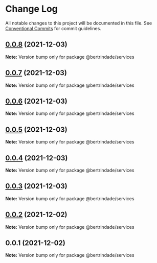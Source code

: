 # Change Log

All notable changes to this project will be documented in this file.
See [Conventional Commits](https://conventionalcommits.org) for commit guidelines.

## [0.0.8](https://github.com/berTrindade/lerna/compare/@bertrindade/services@0.0.7...@bertrindade/services@0.0.8) (2021-12-03)

**Note:** Version bump only for package @bertrindade/services





## [0.0.7](https://github.com/berTrindade/lerna/compare/@bertrindade/services@0.0.6...@bertrindade/services@0.0.7) (2021-12-03)

**Note:** Version bump only for package @bertrindade/services





## [0.0.6](https://github.com/berTrindade/lerna/compare/@bertrindade/services@0.0.5...@bertrindade/services@0.0.6) (2021-12-03)

**Note:** Version bump only for package @bertrindade/services





## [0.0.5](https://github.com/berTrindade/lerna/compare/@bertrindade/services@0.0.4...@bertrindade/services@0.0.5) (2021-12-03)

**Note:** Version bump only for package @bertrindade/services





## [0.0.4](https://github.com/berTrindade/lerna/compare/@bertrindade/services@0.0.3...@bertrindade/services@0.0.4) (2021-12-03)

**Note:** Version bump only for package @bertrindade/services





## [0.0.3](https://github.com/berTrindade/lerna/compare/@bertrindade/services@0.0.2...@bertrindade/services@0.0.3) (2021-12-03)

**Note:** Version bump only for package @bertrindade/services





## [0.0.2](https://github.com/berTrindade/lerna/compare/@bertrindade/services@0.0.1...@bertrindade/services@0.0.2) (2021-12-02)

**Note:** Version bump only for package @bertrindade/services





## 0.0.1 (2021-12-02)

**Note:** Version bump only for package @bertrindade/services
